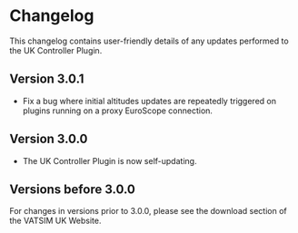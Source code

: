 # Changelog

This changelog contains user-friendly details of any updates performed to the UK Controller Plugin.

## Version 3.0.1

- Fix a bug where initial altitudes updates are repeatedly triggered on plugins running on a proxy EuroScope connection.

## Version 3.0.0

- The UK Controller Plugin is now self-updating.

## Versions before 3.0.0

For changes in versions prior to 3.0.0, please see the download section of the VATSIM UK Website.
